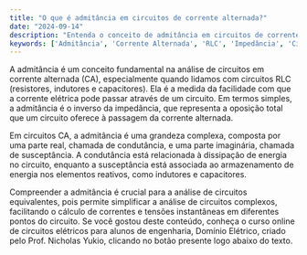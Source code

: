 ```yaml
---
title: "O que é admitância em circuitos de corrente alternada?"
date: "2024-09-14"
description: "Entenda o conceito de admitância em circuitos de corrente alternada e sua importância na análise de circuitos RLC."
keywords: ['Admitância', 'Corrente Alternada', 'RLC', 'Impedância', 'Circuitos Elétricos']
---
```


A admitância é um conceito fundamental na análise de circuitos em corrente alternada (CA), especialmente quando lidamos com circuitos RLC (resistores, indutores e capacitores). Ela é a medida da facilidade com que a corrente elétrica pode passar através de um circuito. Em termos simples, a admitância é o inverso da impedância, que representa a oposição total que um circuito oferece à passagem da corrente alternada.

Em circuitos CA, a admitância é uma grandeza complexa, composta por uma parte real, chamada de condutância, e uma parte imaginária, chamada de susceptância. A condutância está relacionada à dissipação de energia no circuito, enquanto a susceptância está associada ao armazenamento de energia nos elementos reativos, como indutores e capacitores.

Compreender a admitância é crucial para a análise de circuitos equivalentes, pois permite simplificar a análise de circuitos complexos, facilitando o cálculo de correntes e tensões instantâneas em diferentes pontos do circuito. Se você gostou deste conteúdo, conheça o curso online de circuitos elétricos para alunos de engenharia, Domínio Elétrico, criado pelo Prof. Nicholas Yukio, clicando no botão presente logo abaixo do texto.